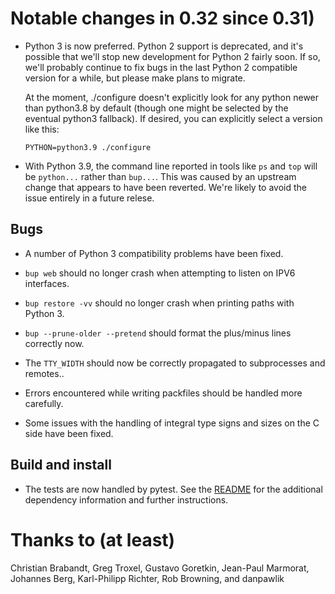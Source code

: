 
Notable changes in 0.32 since 0.31)
===================================

* Python 3 is now preferred.  Python 2 support is deprecated, and it's
  possible that we'll stop new development for Python 2 fairly soon.
  If so, we'll probably continue to fix bugs in the last Python 2
  compatible version for a while, but please make plans to migrate.

  At the moment, ./configure doesn't explicitly look for any python
  newer than python3.8 by default (though one might be selected by the
  eventual python3 fallback).  If desired, you can explicitly select a
  version like this:

      PYTHON=python3.9 ./configure

* With Python 3.9, the command line reported in tools like `ps` and
  `top` will be `python...` rather than `bup...`.  This was caused by
  an upstream change that appears to have been reverted.  We're likely
  to avoid the issue entirely in a future relese.

Bugs
----

* A number of Python 3 compatibility problems have been fixed.

* `bup web` should no longer crash when attempting to listen on IPV6
  interfaces.

* `bup restore -vv` should no longer crash when printing paths with
  Python 3.

* `bup --prune-older --pretend` should format the plus/minus lines
  correctly now.

* The `TTY_WIDTH` should now be correctly propagated to subprocesses
  and remotes..

* Errors encountered while writing packfiles should be handled more
  carefully.

* Some issues with the handling of integral type signs and sizes on
  the C side have been fixed.

Build and install
-----------------

* The tests are now handled by pytest.  See the
  [README](../README#getting-started) for the additional dependency
  information and further instructions.

Thanks to (at least)
====================

Christian Brabandt, Greg Troxel, Gustavo Goretkin, Jean-Paul Marmorat,
Johannes Berg, Karl-Philipp Richter, Rob Browning, and danpawlik
